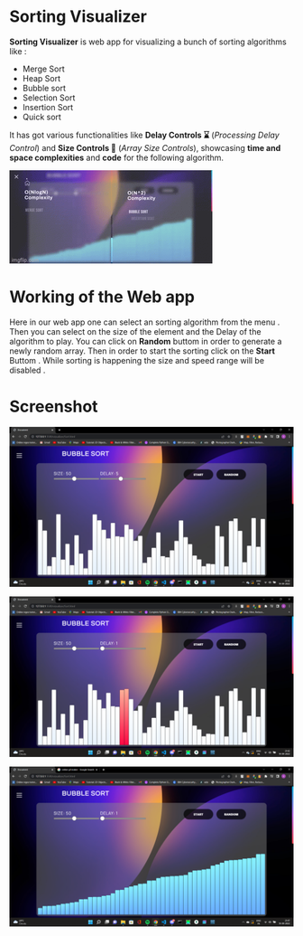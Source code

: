 # Sorting Visualizer

**Sorting Visualizer** is web app for visualizing a bunch of sorting algorithms like :

- Merge Sort
- Heap Sort
- Bubble sort
- Selection Sort
- Insertion Sort
- Quick sort

It has got various functionalities like **Delay Controls ⌛** (_Processing Delay Control_) and **Size Controls 📏** (_Array Size Controls_), showcasing **time and space complexities** and **code** for the following algorithm.

![gif](./assets/sort.gif)

# Working of the Web app

Here in our web app one can select an sorting algorithm from the menu . Then you can select on the size of the element and the Delay of the algorithm to play. You can click on **Random** buttom in order to generate a newly random array. Then in order to start the sorting click on the **Start** Buttom . While sorting is happening the size and speed range will be disabled .

# Screenshot

![s1](./assets/s1.png)

![s2](./assets/s2.png)

![s3](./assets/s3.png)
